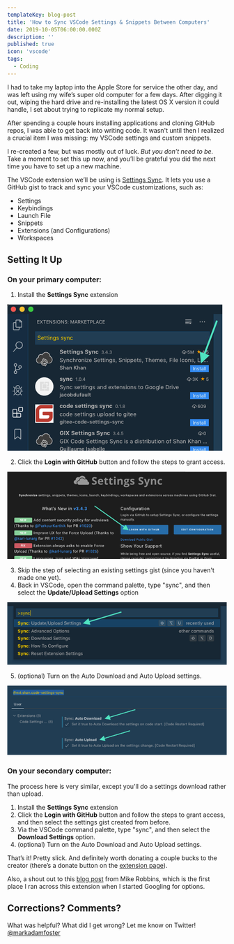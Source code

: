 ```yaml
---
templateKey: blog-post
title: 'How to Sync VSCode Settings & Snippets Between Computers'
date: 2019-10-05T06:00:00.000Z
description: ''
published: true
icon: 'vscode'
tags:
  - Coding
---
```


I had to take my laptop into the Apple Store for service the other day, and was left using my wife’s super old computer for a few days. After digging it out, wiping the hard drive and re-installing the latest OS X version it could handle, I set about trying to replicate my normal setup.

After spending a couple hours installing applications and cloning GitHub repos, I was able to get back into writing code. It wasn't until then I realized a crucial item I was missing: my VSCode settings and custom snippets.

I re-created a few, but was mostly out of luck. _But you don’t need to be._ Take a moment to set this up now, and you’ll be grateful you did the next time you have to set up a new machine.

The VSCode extension we’ll be using is [Settings Sync](https://marketplace.visualstudio.com/items?itemName=Shan.code-settings-sync). It lets you use a GitHub gist to track and sync your VSCode customizations, such as:

- Settings
- Keybindings
- Launch File
- Snippets
- Extensions (and Configurations)
- Workspaces

## Setting It Up

### On your primary computer:

1. Install the **Settings Sync** extension

![Install the extension](01-install-extension.jpg)

2. Click the **Login with GitHub** button and follow the steps to grant access.

![Login with GitHub](02-login-with-github.jpg)

3. Skip the step of selecting an existing settings gist (since you haven't made one yet).
4. Back in VSCode, open the command palette, type "sync", and then select the **Update/Upload Settings** option

![Upload Settings](03-upload-settings.jpg)

5. (optional) Turn on the Auto Download and Auto Upload settings.

![Auto Sync](04-auto-sync.jpg)

### On your secondary computer:

The process here is very similar, except you'll do a settings download rather than upload.

1. Install the **Settings Sync** extension
2. Click the **Login with GitHub** button and follow the steps to grant access, and then select the settings gist created from before.
3. Via the VSCode command palette, type "sync", and then select the **Download Settings** option.
4. (optional) Turn on the Auto Download and Auto Upload settings.

That’s it! Pretty slick. And definitely worth donating a couple bucks to the creator (there’s a donate button on the [extension page](https://marketplace.visualstudio.com/items?itemName=Shan.code-settings-sync)).

Also, a shout out to this [blog post](https://mikefrobbins.com/2019/03/21/backup-and-synchronize-vscode-settings-with-a-github-gist/) from Mike Robbins, which is the first place I ran across this extension when I started Googling for options.

## Corrections? Comments?

What was helpful? What did I get wrong? Let me know on Twitter! [@markadamfoster](https://www.twitter.com/markadamfoster)

